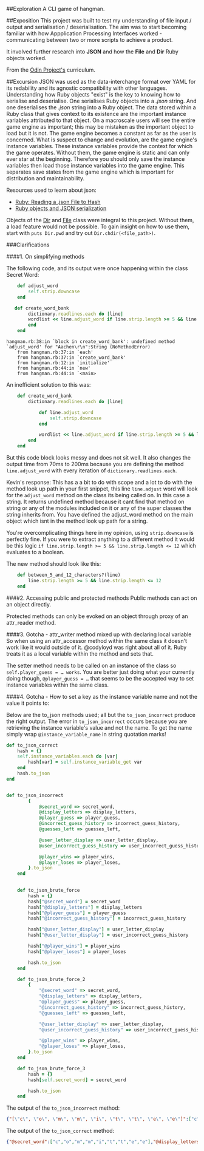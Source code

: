 ##Exploration
A CLI game of hangman.

##Exposition
This project was built to test my understanding of file input / output and serialisation / deserialisation. The aim was to start becoming familiar with how Appplication Processing Interfaces worked - communicating between two or more scripts to achieve a product.

It involved further research into **JSON** and how the **File** and **Dir** Ruby objects worked.

From the [Odin Project's](http://www.theodinproject.com/ruby-programming/ruby-on-the-web) curriculum.

##Excursion
JSON was used as the data-interchange format over YAML for its redability and its agnostic compatibility with other languages. Understanding how Ruby objects "exist" is the key to knowing how to serialise and deserialise. One serialises Ruby objects into a *.json* string. And one deserialises the *.json* string into a Ruby object. The data stored within a Ruby class that gives context to its existence are the important instance variables attributed to that object. On a macroscale users will see the entire game engine as important; this may be mistaken as the important object to load but it is not. The game engine becomes a constant as far as the user is concerned. What is suspect to change and evolution, are the game engine's instance variables. These instance variables provide the context for which the game operates. Without them, the game engine is static and can only ever star at the beginning. Therefore you should only save the instance variables then load those instance variables into the game engine. This separates save states from the game engine which is important for distribution and maintainability.

Resources used to learn about json:
- [Ruby: Reading a .json File to Hash](https://hackhands.com/ruby-read-json-file-hash/)
- [Ruby objects and JSON serialization](http://stackoverflow.com/questions/4464050/ruby-objects-and-json-serialization-without-rails)


Objects of the [Dir](http://ruby-doc.org/core-2.2.0/Dir.html) and [File](http://ruby-doc.org/core-2.2.0/File.html) class were integral to this project. Without them, a load feature would not be possible. To gain insight on how to use them, start with `puts Dir.pwd` and try out `Dir.chdir(<file_path>)`.

###Clarifications

####1. On simplifying methods

The following code, and its output were once happening within the class Secret Word:

```ruby
	def adjust_word
		self.strip.downcase
	end

​	def create_word_bank
		dictionary.readlines.each do |line|
		wordlist << line.adjust_word if line.strip.length >= 5 && line.strip.length <= 12
		end		
	end
```

```
hangman.rb:38:in `block in create_word_bank': undefined method `adjust_word' for "Aachen\r\n":String (NoMethodError)
    from hangman.rb:37:in `each'
    from hangman.rb:37:in `create_word_bank'
    from hangman.rb:12:in `initialize'
    from hangman.rb:44:in `new'
    from hangman.rb:44:in `<main>
```

An inefficient solution to this was:

```ruby
	def create_word_bank
		dictionary.readlines.each do |line|

			def line.adjust_word	
				self.strip.downcase
			end

			wordlist << line.adjust_word if line.strip.length >= 5 && line.strip.length <= 12
		end		
	end
```

But this code block looks messy and does not sit well.
It also changes the output time from 70ms to 200ms because you are defining the method `line.adjust_word` with every iteration of `dictionary.readlines.each`.

Kevin's response:
This has a a bit to do with scope and a lot to do with the method look up path
in your first snippet, this line `line.adjust` word will look for the `adjust_word` method on the class its being called on. In this case a string. It returns undefined method because it cant find that method on string or any of the modules included on it or any of the super classes the string inherits from. You have defined the adjust_word method on the main object which isnt in the method look up path for a string.

You're overcomplicating things here in my opinion, using `strip.downcase` is perfectly fine. If you were to extract anything to a different method it would be this logic `if line.strip.length >= 5 && line.strip.length <= 12` which evaluates to a boolean.

The new method should look like this:

```ruby
	def between_5_and_12_characters?(line)
		line.strip.length >= 5 && line.strip.length <= 12
	end
```

####2. Accessing public and protected methods
Public methods can act on an object directly.

Protected methods can only be evoked on an object through proxy of an attr_reader method.


####3. Gotcha - attr_writer method mixed up with declaring local variable
So when using an attr_accessor method within the same class it doesn't work like it would outside of it. @codyloyd was right about all of it. Ruby treats it as a local variable within the method and sets that.

The setter method needs to be called on an instance of the class so `self.player_guess = … works`. You are better just doing what your currently doing though, `@player_guess = …` that seems to be the accepted way to set instance variables within the same class. 

####4. Gotcha - How to set a key as the instance variable name and not the value it points to:

Below are the to_json methods used; all but the `to_json_incorrect` produce the right output. The error in `to_json_incorrect` occurs because you are retrieving the instance variable's value and not the name. To get the name simply wrap `@instance_variable_name` in string quotation marks!


```ruby
def to_json_correct
	hash = {}
	self.instance_variables.each do |var|
		hash[var] = self.instance_variable_get var
	end
	hash.to_json
end


def to_json_incorrect
		{
			@secret_word => secret_word,
			@display_letters => display_letters,
			@player_guess => player_guess,
			@incorrect_guess_history => incorrect_guess_history,
			@guesses_left => guesses_left,

			@user_letter_display => user_letter_display,
			@user_incorrect_guess_history => user_incorrect_guess_history,

			@player_wins => player_wins,
			@player_loses => player_loses,
		}.to_json
	end
 

	def to_json_brute_force
		hash = {}
		hash["@secret_word"] = secret_word
		hash["@display_letters"] = display_letters
		hash["@player_guess"] = player_guess
		hash["@incorrect_guess_history"] = incorrect_guess_history

		hash["@user_letter_display"] = user_letter_display
		hash["@user_letter_display"] = user_incorrect_guess_history

		hash["@player_wins"] = player_wins
		hash["@player_loses"] = player_loses

		hash.to_json
	end

	def to_json_brute_force_2
		{
			"@secret_word" => secret_word,
			"@display_letters" => display_letters,
			"@player_guess" => player_guess,
			"@incorrect_guess_history" => incorrect_guess_history,
			"@guesses_left" => guesses_left,

			"@user_letter_display" => user_letter_display,
			"@user_incorrect_guess_history" => user_incorrect_guess_history,

			"@player_wins" => player_wins,
			"@player_loses" => player_loses,
		}.to_json
	end

	def to_json_brute_force_3
		hash = {}
		hash[self.secret_word] = secret_word

		hash.to_json
	end
```


The output of the `to_json_incorrect` method:

```json
{"[\"c\", \"o\", \"m\", \"m\", \"i\", \"t\", \"t\", \"e\", \"e\"]":["c","o","m","m","i","t","t","e","e"],"[\"c\", \"_\", \"_\", \"_\", \"_\", \"_\", \"_\", \"_\", \"_\"]":["c","_","_","_","_","_","_","_","_"],"save":"save","[\"a\"]":["a"],"6":6,"c _ _ _ _ _ _ _ _":"c _ _ _ _ _ _ _ _","a":"a","false":false}
```


The output of the `to_json_correct` method:

```json
{"@secret_word":["c","o","m","m","i","t","t","e","e"],"@display_letters":["c","_","_","_","_","_","_","_","_"],"@player_guess":"save","@incorrect_guess_history":["a"],"@guesses_left":6,"@user_letter_display":"c _ _ _ _ _ _ _ _","@user_incorrect_guess_history":"a","@player_wins":false,"@player_loses":false}
```
